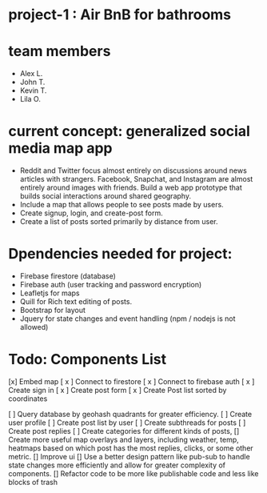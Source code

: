 
# project-1 : Air BnB for bathrooms


# team members
- Alex L.
- John T.
- Kevin T.
- Lila O.

# current concept: generalized social media map app
- Reddit and Twitter focus almost entirely on discussions around news articles with strangers.  Facebook, Snapchat, and Instagram are almost entirely around images with friends. Build a web app prototype that builds social interactions around shared geography.
- Include a map that allows people to see posts made by users. 
- Create signup, login, and create-post form.
- Create a list of posts sorted primarily by distance from user.

# Dpendencies needed for project:
- Firebase firestore (database)
- Firebase auth (user tracking and password encryption)
- Leafletjs for maps
- Quill for Rich text editing of posts.
- Bootstrap for layout
- Jquery for state changes and event handling (npm / nodejs is not allowed)


# Todo: Components List
[x] Embed map
[ x ] Connect to firestore
[ x ] Connect to firebase auth
[ x ] Create sign in
[ x ] Create post form
[ x ] Create Post list sorted by coordinates

[ ] Query database by geohash quadrants for greater efficiency.
[ ] Create user profile
[ ] Create post list by user
[ ] Create subthreads for posts
[ ] Create post replies
[ ] Create categories for different kinds of posts, 
[] Create more useful map overlays and layers, including weather, temp, heatmaps based on which post has the most replies, clicks, or some other metric. 
[] Improve ui
[] Use a better design pattern like pub-sub to handle state changes more efficiently and allow for greater complexity of components.
[] Refactor code to be more like publishable code and less like blocks of trash
